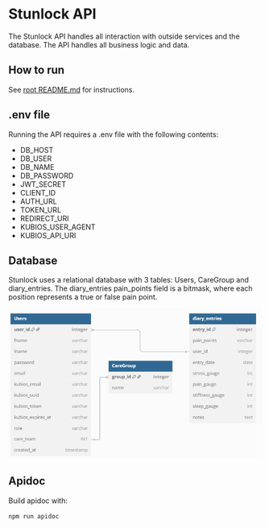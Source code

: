 # Stunlock API
The Stunlock API handles all interaction with outside services and the database. The API handles all business logic and data.

## How to run
See [root README.md](../README.md) for instructions.

## .env file
Running the API requires a .env file with the following contents:

- DB_HOST
- DB_USER
- DB_NAME
- DB_PASSWORD
- JWT_SECRET
- CLIENT_ID
- AUTH_URL
- TOKEN_URL
- REDIRECT_URI
- KUBIOS_USER_AGENT
- KUBIOS_API_URI

## Database
Stunlock uses a relational database with 3 tables: Users, CareGroup and diary_entries. The diary_entries pain_points field is a bitmask, where each position represents a true or false pain point.

![Database ER model](/images/database.png)

## Apidoc 
Build apidoc with:

```shell
npm run apidoc
```
